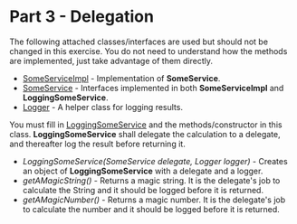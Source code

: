 # Part 3 - Delegation

The following attached classes/interfaces are used but should not be changed in this exercise. You do not need to understand how the methods are implemented, just take advantage of them directly.
- [SomeServiceImpl](SomeServiceImpl.java) - Implementation of **SomeService**.
- [SomeService](SomeService.java) - Interfaces implemented in both **SomeServiceImpl** and **LoggingSomeService**.
- [Logger](Logger.java) - A helper class for logging results.


You must fill in [LoggingSomeService](LoggingSomeService.java) and the methods/constructor in this class.
**LoggingSomeService** shall delegate the calculation to a delegate, and thereafter log the result before returning it.

- *LoggingSomeService(SomeService delegate, Logger logger)* - Creates an object of **LoggingSomeService** with a delegate and a logger.
- *getAMagicString()* - Returns a magic string. It is the delegate's job to calculate the String and it should be logged before it is returned. 
- *getAMagicNumber()* - Returns a magic number. It is the delegate's job to calculate the number and it should be logged before it is returned. 
